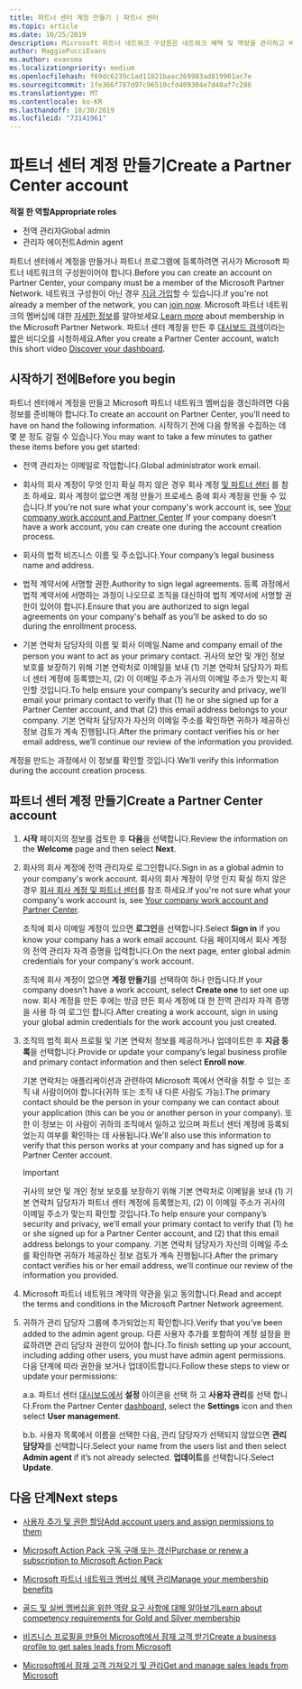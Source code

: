 ```yaml
---
title: 파트너 센터 계정 만들기 | 파트너 센터
ms.topic: article
ms.date: 10/25/2019
description: Microsoft 파트너 네트워크 구성원은 네트워크 혜택 및 역량을 관리하고 비즈니스 프로필을 만들기 위해 파트너 센터 계정을 만들어야 합니다.
author: MaggiePucciEvans
ms.author: evansma
ms.localizationpriority: medium
ms.openlocfilehash: f69dc6239c1ad11821baac269903ad819901ac7e
ms.sourcegitcommit: 1fe366f787d97c96510cfd409304e7d48af7c286
ms.translationtype: MT
ms.contentlocale: ko-KR
ms.lasthandoff: 10/30/2019
ms.locfileid: "73141961"
---
```

# <a name="create-a-partner-center-account"></a><span data-ttu-id="a2842-103">파트너 센터 계정 만들기</span><span class="sxs-lookup"><span data-stu-id="a2842-103">Create a Partner Center account</span></span>

<span data-ttu-id="a2842-104">**적절 한 역할**</span><span class="sxs-lookup"><span data-stu-id="a2842-104">**Appropriate roles**</span></span>

- <span data-ttu-id="a2842-105">전역 관리자</span><span class="sxs-lookup"><span data-stu-id="a2842-105">Global admin</span></span>
- <span data-ttu-id="a2842-106">관리자 에이전트</span><span class="sxs-lookup"><span data-stu-id="a2842-106">Admin agent</span></span>

<span data-ttu-id="a2842-107">파트너 센터에서 계정을 만들거나 파트너 프로그램에 등록하려면 귀사가 Microsoft 파트너 네트워크의 구성원이어야 합니다.</span><span class="sxs-lookup"><span data-stu-id="a2842-107">Before you can create an account on Partner Center, your company must be a member of the Microsoft Partner Network.</span></span> <span data-ttu-id="a2842-108">네트워크 구성원이 아닌 경우 [지금 가입](https://partners.microsoft.com/PartnerProgram/simplifiedenrollment.aspx)할 수 있습니다.</span><span class="sxs-lookup"><span data-stu-id="a2842-108">If you're not already a member of the network, you can [join now](https://partners.microsoft.com/PartnerProgram/simplifiedenrollment.aspx).</span></span>  <span data-ttu-id="a2842-109">Microsoft 파트너 네트워크의 멤버십에 대한 [자세한 정보](https://partner.microsoft.com/membership)를 알아보세요.</span><span class="sxs-lookup"><span data-stu-id="a2842-109">[Learn more](https://partner.microsoft.com/membership) about membership in the Microsoft Partner Network.</span></span> <span data-ttu-id="a2842-110">파트너 센터 계정을 만든 후 [대시보드 검색](https://vimeo.com/290338211)이라는 짧은 비디오를 시청하세요.</span><span class="sxs-lookup"><span data-stu-id="a2842-110">After you create a Partner Center account, watch this short video [Discover your dashboard](https://vimeo.com/290338211).</span></span>

## <a name="before-you-begin"></a><span data-ttu-id="a2842-111">시작하기 전에</span><span class="sxs-lookup"><span data-stu-id="a2842-111">Before you begin</span></span>

<span data-ttu-id="a2842-112">파트너 센터에서 계정을 만들고 Microsoft 파트너 네트워크 멤버십을 갱신하려면 다음 정보를 준비해야 합니다.</span><span class="sxs-lookup"><span data-stu-id="a2842-112">To create an account on Partner Center, you’ll need to have on hand the following information.</span></span> <span data-ttu-id="a2842-113">시작하기 전에 다음 항목을 수집하는 데 몇 분 정도 걸릴 수 있습니다.</span><span class="sxs-lookup"><span data-stu-id="a2842-113">You may want to take a few minutes to gather these items before you get started:</span></span>

-   <span data-ttu-id="a2842-114">전역 관리자는 이메일로 작업합니다.</span><span class="sxs-lookup"><span data-stu-id="a2842-114">Global administrator work email.</span></span>

-   <span data-ttu-id="a2842-115">회사의 회사 계정이 무엇 인지 확실 하지 않은 경우 회사 계정 [및 파트너 센터](azure-active-directory-tenants-and-partner-center.md) 를 참조 하세요. 회사 계정이 없으면 계정 만들기 프로세스 중에 회사 계정을 만들 수 있습니다.</span><span class="sxs-lookup"><span data-stu-id="a2842-115">If you're not sure what your company's work account is, see [Your company work account and Partner Center](azure-active-directory-tenants-and-partner-center.md) If your company doesn’t have a work account, you can create one during the account creation process.</span></span> 

-   <span data-ttu-id="a2842-116">회사의 법적 비즈니스 이름 및 주소입니다.</span><span class="sxs-lookup"><span data-stu-id="a2842-116">Your company’s legal business name and address.</span></span>  

-   <span data-ttu-id="a2842-117">법적 계약서에 서명할 권한.</span><span class="sxs-lookup"><span data-stu-id="a2842-117">Authority to sign legal agreements.</span></span> <span data-ttu-id="a2842-118">등록 과정에서 법적 계약서에 서명하는 과정이 나오므로 조직을 대신하여 법적 계약서에 서명할 권한이 있어야 합니다.</span><span class="sxs-lookup"><span data-stu-id="a2842-118">Ensure that you are authorized to sign legal agreements on your company's behalf as you’ll be asked to do so during the enrollment process.</span></span>

-   <span data-ttu-id="a2842-119">기본 연락처 담당자의 이름 및 회사 이메일.</span><span class="sxs-lookup"><span data-stu-id="a2842-119">Name and company email of the person you want to act as your primary contact.</span></span> <span data-ttu-id="a2842-120">귀사의 보안 및 개인 정보 보호를 보장하기 위해 기본 연락처로 이메일을 보내 (1) 기본 연락처 담당자가 파트너 센터 계정에 등록했는지, (2) 이 이메일 주소가 귀사의 이메일 주소가 맞는지 확인할 것입니다.</span><span class="sxs-lookup"><span data-stu-id="a2842-120">To help ensure your company’s security and privacy, we’ll email your primary contact to verify that (1) he or she signed up for a Partner Center account, and that (2) this email address belongs to your company.</span></span> <span data-ttu-id="a2842-121">기본 연락처 담당자가 자신의 이메일 주소를 확인하면 귀하가 제공하신 정보 검토가 계속 진행됩니다.</span><span class="sxs-lookup"><span data-stu-id="a2842-121">After the primary contact verifies his or her email address, we’ll continue our review of the information you provided.</span></span>

<span data-ttu-id="a2842-122">계정을 만드는 과정에서 이 정보를 확인할 것입니다.</span><span class="sxs-lookup"><span data-stu-id="a2842-122">We’ll verify this information during the account creation process.</span></span> 
 
## <a name="create-a-partner-center-account"></a><span data-ttu-id="a2842-123">파트너 센터 계정 만들기</span><span class="sxs-lookup"><span data-stu-id="a2842-123">Create a Partner Center account</span></span>

1.  <span data-ttu-id="a2842-124">**시작** 페이지의 정보를 검토한 후 **다음**을 선택합니다.</span><span class="sxs-lookup"><span data-stu-id="a2842-124">Review the information on the **Welcome** page and then select **Next**.</span></span>

2.  <span data-ttu-id="a2842-125">회사의 회사 계정에 전역 관리자로 로그인합니다.</span><span class="sxs-lookup"><span data-stu-id="a2842-125">Sign in as a global admin to your company's work account.</span></span> <span data-ttu-id="a2842-126">회사의 회사 계정이 무엇 인지 확실 하지 않은 경우 [회사 회사 계정 및 파트너 센터](azure-active-directory-tenants-and-partner-center.md)를 참조 하세요.</span><span class="sxs-lookup"><span data-stu-id="a2842-126">If you're not sure what your company's work account   is, see [Your company work account and Partner Center](azure-active-directory-tenants-and-partner-center.md).</span></span>

    <span data-ttu-id="a2842-127">조직에 회사 이메일 계정이 있으면 **로그인**을 선택합니다.</span><span class="sxs-lookup"><span data-stu-id="a2842-127">Select **Sign in** if you know your company has a work email account.</span></span> <span data-ttu-id="a2842-128">다음 페이지에서 회사 계정의 전역 관리자 자격 증명을 입력합니다.</span><span class="sxs-lookup"><span data-stu-id="a2842-128">On the next page, enter global admin credentials for your company's work account.</span></span> 

    <span data-ttu-id="a2842-129">조직에 회사 계정이 없으면 **계정 만들기**를 선택하여 하나 만듭니다.</span><span class="sxs-lookup"><span data-stu-id="a2842-129">If your company doesn’t have a work account, select **Create one** to set one up now.</span></span> <span data-ttu-id="a2842-130">회사 계정을 만든 후에는 방금 만든 회사 계정에 대 한 전역 관리자 자격 증명을 사용 하 여 로그인 합니다.</span><span class="sxs-lookup"><span data-stu-id="a2842-130">After creating a work account, sign in using your global admin credentials for the work account you just created.</span></span>

3.  <span data-ttu-id="a2842-131">조직의 법적 회사 프로필 및 기본 연락처 정보를 제공하거나 업데이트한 후 **지금 등록**을 선택합니다.</span><span class="sxs-lookup"><span data-stu-id="a2842-131">Provide or update your company’s legal business profile and primary contact information and then select **Enroll now**.</span></span> 

    <span data-ttu-id="a2842-132">기본 연락처는 애플리케이션과 관련하여 Microsoft 쪽에서 연락을 취할 수 있는 조직 내 사람이어야 합니다(귀하 또는 조직 내 다른 사람도 가능).</span><span class="sxs-lookup"><span data-stu-id="a2842-132">The primary contact should be the person in your company we can contact about your application (this can be you or another person in your company).</span></span> <span data-ttu-id="a2842-133">또한 이 정보는 이 사람이 귀하의 조직에서 일하고 있으며 파트너 센터 계정에 등록되었는지 여부를 확인하는 데 사용됩니다.</span><span class="sxs-lookup"><span data-stu-id="a2842-133">We'll also use this information to verify that this person works at your company and has signed up for a Partner Center account.</span></span>

    > [!IMPORTANT]  
    > <span data-ttu-id="a2842-134">귀사의 보안 및 개인 정보 보호를 보장하기 위해 기본 연락처로 이메일을 보내 (1) 기본 연락처 담당자가 파트너 센터 계정에 등록했는지, (2) 이 이메일 주소가 귀사의 이메일 주소가 맞는지 확인할 것입니다.</span><span class="sxs-lookup"><span data-stu-id="a2842-134">To help ensure your company’s security and privacy, we’ll email your primary contact to verify that (1) he or she signed up for a Partner Center account, and (2) that this email address belongs to your company.</span></span> <span data-ttu-id="a2842-135">기본 연락처 담당자가 자신의 이메일 주소를 확인하면 귀하가 제공하신 정보 검토가 계속 진행됩니다.</span><span class="sxs-lookup"><span data-stu-id="a2842-135">After the primary contact verifies his or her email address, we’ll continue our review of the information you provided.</span></span>

4.  <span data-ttu-id="a2842-136">Microsoft 파트너 네트워크 계약의 약관을 읽고 동의합니다.</span><span class="sxs-lookup"><span data-stu-id="a2842-136">Read and accept the terms and conditions in the Microsoft Partner Network agreement.</span></span> 

5.  <span data-ttu-id="a2842-137">귀하가 관리 담당자 그룹에 추가되었는지 확인합니다.</span><span class="sxs-lookup"><span data-stu-id="a2842-137">Verify that you’ve been added to the admin agent group.</span></span> <span data-ttu-id="a2842-138">다른 사용자 추가를 포함하여 계정 설정을 완료하려면 관리 담당자 권한이 있어야 합니다.</span><span class="sxs-lookup"><span data-stu-id="a2842-138">To finish setting up your account, including adding other users, you must have admin agent permissions.</span></span> <span data-ttu-id="a2842-139">다음 단계에 따라 권한을 보거나 업데이트합니다.</span><span class="sxs-lookup"><span data-stu-id="a2842-139">Follow these steps to view or update your permissions:</span></span>

    <span data-ttu-id="a2842-140">a.</span><span class="sxs-lookup"><span data-stu-id="a2842-140">a.</span></span> <span data-ttu-id="a2842-141">파트너 센터 [대시보드에서](https://partner.microsoft.com/dashboard/home**) **설정** 아이콘을 선택 하 고 **사용자 관리**를 선택 합니다.</span><span class="sxs-lookup"><span data-stu-id="a2842-141">From the Partner Center [dashboard](https://partner.microsoft.com/dashboard/home**), select the **Settings** icon and then select **User management**.</span></span>  

    <span data-ttu-id="a2842-142">b.</span><span class="sxs-lookup"><span data-stu-id="a2842-142">b.</span></span> <span data-ttu-id="a2842-143">사용자 목록에서 이름을 선택한 다음, 관리 담당자가 선택되지 않았으면 **관리 담당자**를 선택합니다.</span><span class="sxs-lookup"><span data-stu-id="a2842-143">Select your name from the users list and then select **Admin agent** if it’s not already selected.</span></span> <span data-ttu-id="a2842-144">**업데이트**를 선택합니다.</span><span class="sxs-lookup"><span data-stu-id="a2842-144">Select **Update**.</span></span>  

## <a name="next-steps"></a><span data-ttu-id="a2842-145">다음 단계</span><span class="sxs-lookup"><span data-stu-id="a2842-145">Next steps</span></span>

-   [<span data-ttu-id="a2842-146">사용자 추가 및 권한 할당</span><span class="sxs-lookup"><span data-stu-id="a2842-146">Add account users and assign permissions to them</span></span>](create-user-accounts-and-set-permissions.md)

-   [<span data-ttu-id="a2842-147">Microsoft Action Pack 구독 구매 또는 갱신</span><span class="sxs-lookup"><span data-stu-id="a2842-147">Purchase or renew a subscription to Microsoft Action Pack</span></span>](mpn-get-action-pack.md)

-   [<span data-ttu-id="a2842-148">Microsoft 파트너 네트워크 멤버십 혜택 관리</span><span class="sxs-lookup"><span data-stu-id="a2842-148">Manage your membership benefits</span></span>](manage-your-partner-network-benefits.md)

-   [<span data-ttu-id="a2842-149">골드 및 실버 멤버십을 위한 역량 요구 사항에 대해 알아보기</span><span class="sxs-lookup"><span data-stu-id="a2842-149">Learn about competency requirements for Gold and Silver membership</span></span>](https://partner.microsoft.com/membership/competencies)

-   [<span data-ttu-id="a2842-150">비즈니스 프로필을 만들어 Microsoft에서 잠재 고객 받기</span><span class="sxs-lookup"><span data-stu-id="a2842-150">Create a business profile to get sales leads from Microsoft</span></span>](create-a-marketing-profile.md)

-   [<span data-ttu-id="a2842-151">Microsoft에서 잠재 고객 가져오기 및 관리</span><span class="sxs-lookup"><span data-stu-id="a2842-151">Get and manage sales leads from Microsoft</span></span>](responding-to-referrals.md)